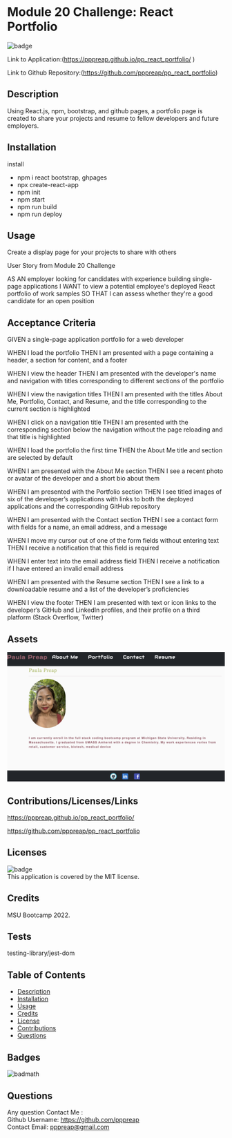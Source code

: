 # Module 20 Challenge: React Portfolio
  ![badge](https://img.shields.io/badge/license-MIT-brightgreen)<br />

  Link to Application:(https://pppreap.github.io/pp_react_portfolio/
)

Link to Github Repository:(https://github.com/pppreap/pp_react_portfolio)

## Description

Using React.js, npm, bootstrap, and github pages, a portfolio page is created to share your projects and resume to fellow developers and future employers.

## Installation
install
- npm i react bootstrap, ghpages
- npx create-react-app 
- npm init
- npm start
- npm run build
- npm run deploy

## Usage
Create a display page for your projects to share with others

User Story from Module 20 Challenge


AS AN employer looking for candidates with experience building single-page applications
I WANT to view a potential employee's deployed React portfolio of work samples
SO THAT I can assess whether they're a good candidate for an open position

## Acceptance Criteria
GIVEN a single-page application portfolio for a web developer

WHEN I load the portfolio
THEN I am presented with a page containing a header, a section for content, and a footer

WHEN I view the header
THEN I am presented with the developer's name and navigation with titles corresponding to different sections of the portfolio

WHEN I view the navigation titles
THEN I am presented with the titles About Me, Portfolio, Contact, and Resume, and the title corresponding to the current section is highlighted

WHEN I click on a navigation title
THEN I am presented with the corresponding section below the navigation without the page reloading and that title is highlighted

WHEN I load the portfolio the first time
THEN the About Me title and section are selected by default

WHEN I am presented with the About Me section
THEN I see a recent photo or avatar of the developer and a short bio about them

WHEN I am presented with the Portfolio section
THEN I see titled images of six of the developer’s applications with links to both the deployed applications and the corresponding GitHub repository

WHEN I am presented with the Contact section
THEN I see a contact form with fields for a name, an email address, and a message

WHEN I move my cursor out of one of the form fields without entering text
THEN I receive a notification that this field is required

WHEN I enter text into the email address field
THEN I receive a notification if I have entered an invalid email address

WHEN I am presented with the Resume section
THEN I see a link to a downloadable resume and a list of the developer’s proficiencies

WHEN I view the footer
THEN I am presented with text or icon links to the developer’s GitHub and LinkedIn profiles, and their profile on a third platform (Stack Overflow, Twitter) 

## Assets
![Image of the Homepage for Portfolio](./docs/reacthome.png)

## Contributions/Licenses/Links
https://pppreap.github.io/pp_react_portfolio/

https://github.com/pppreap/pp_react_portfolio

## Licenses
![badge](https://img.shields.io/badge/license-MIT-brightgreen)
<br />
This application is covered by the MIT license. 

## Credits
MSU Bootcamp 2022.

## Tests
testing-library/jest-dom


## Table of Contents 


- [Description](#description)
- [Installation](#installation)
- [Usage](#usage)
- [Credits](#credits)
- [License](#license)
- [Contributions](#contributions)
- [Questions](#questions)


## Badges

![badmath](https://img.shields.io/github/languages/top/lernantino/badmath)


## Questions
Any question Contact Me :<br/>
Github Username: https://github.com/pppreap <br/>
Contact Email: pppreap@gmail.com
